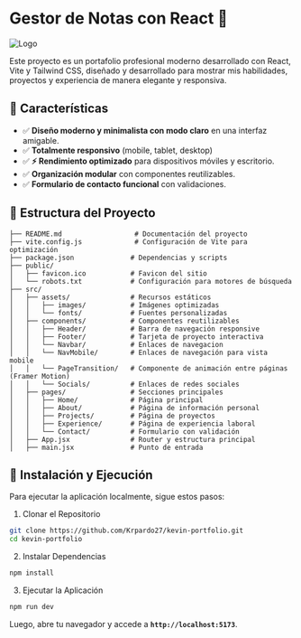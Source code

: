 # Gestor de Notas con React 📝

![Logo](src/assets/logo.jpeg)

Este proyecto es un portafolio profesional moderno desarrollado con React, Vite y Tailwind CSS, diseñado y desarrollado para mostrar mis habilidades, proyectos y experiencia de manera elegante y responsiva.


## **📌 Características**

- ✅ **Diseño moderno y minimalista con modo claro** en una interfaz amigable.
- ✅ **Totalmente responsivo** (mobile, tablet, desktop)
- ✅ **⚡ Rendimiento optimizado** para dispositivos móviles y escritorio.
- ✅ **Organización modular** con componentes reutilizables.
- ✅ **Formulario de contacto funcional** con validaciones.

## **📁 Estructura del Proyecto**

```plaintext
├── README.md                  # Documentación del proyecto
├── vite.config.js             # Configuración de Vite para optimización
├── package.json              # Dependencias y scripts
├── public/
│   ├── favicon.ico           # Favicon del sitio
│   └── robots.txt            # Configuración para motores de búsqueda
├── src/
│   ├── assets/               # Recursos estáticos
│   │   ├── images/           # Imágenes optimizadas
│   │   └── fonts/            # Fuentes personalizadas
│   ├── components/           # Componentes reutilizables
│   │   ├── Header/           # Barra de navegación responsive
│   │   ├── Footer/           # Tarjeta de proyecto interactiva
│   │   └── Navbar/           # Enlaces de navegacion
│   │   └── NavMobile/        # Enlaces de navegación para vista mobile
│   │   └── PageTransition/   # Componente de animación entre páginas (Framer Motion)
│   │   └── Socials/          # Enlaces de redes sociales
│   ├── pages/                # Secciones principales
│   │   ├── Home/             # Página principal
│   │   ├── About/            # Página de información personal
│   │   ├── Projects/         # Página de proyectos
│   │   ├── Experience/       # Página de experiencia laboral
│   │   └── Contact/          # Formulario con validación
│   ├── App.jsx               # Router y estructura principal
│   ├── main.jsx              # Punto de entrada
```

## **🚀 Instalación y Ejecución**

Para ejecutar la aplicación localmente, sigue estos pasos:

1. Clonar el Repositorio

```bash
git clone https://github.com/Krpardo27/kevin-portfolio.git
cd kevin-portfolio
```

2. Instalar Dependencias

```bash
npm install
```

3. Ejecutar la Aplicación

```bash
npm run dev
```

Luego, abre tu navegador y accede a **`http://localhost:5173`**.
